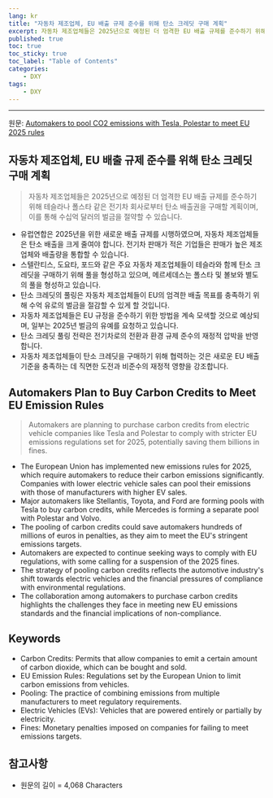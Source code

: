 ```yaml
---
lang: kr
title: "자동차 제조업체, EU 배출 규제 준수를 위해 탄소 크레딧 구매 계획"
excerpt: 자동차 제조업체들은 2025년으로 예정된 더 엄격한 EU 배출 규제를 준수하기 위해 테슬라나 폴스타 같은 전기차 회사로부터 탄소 배출권을 구매할 계획이며, 이를 통해 수십억 달러의 벌금을 절약할 수 있습니다.
published: true
toc: true
toc_sticky: true
toc_label: "Table of Contents"
categories:
    - DXY
tags:
    - DXY
---
```


---

  원문: [Automakers to pool CO2 emissions with Tesla, Polestar to meet EU 2025 rules](https://www.investing.com/news/stock-market-news/stellantis-toyota-ford-mazda-subaru-plan-to-pool-co2-emissions-with-tesla-3799903)

## 자동차 제조업체, EU 배출 규제 준수를 위해 탄소 크레딧 구매 계획

> 자동차 제조업체들은 2025년으로 예정된 더 엄격한 EU 배출 규제를 준수하기 위해 테슬라나 폴스타 같은 전기차 회사로부터 탄소 배출권을 구매할 계획이며, 이를 통해 수십억 달러의 벌금을 절약할 수 있습니다.


- 유럽연합은 2025년을 위한 새로운 배출 규제를 시행하였으며, 자동차 제조업체들은 탄소 배출을 크게 줄여야 합니다. 전기차 판매가 적은 기업들은 판매가 높은 제조업체와 배출량을 통합할 수 있습니다.
- 스텔란티스, 도요타, 포드와 같은 주요 자동차 제조업체들이 테슬라와 함께 탄소 크레딧을 구매하기 위해 풀을 형성하고 있으며, 메르세데스는 폴스타 및 볼보와 별도의 풀을 형성하고 있습니다.
- 탄소 크레딧의 풀링은 자동차 제조업체들이 EU의 엄격한 배출 목표를 충족하기 위해 수억 유로의 벌금을 절감할 수 있게 할 것입니다.
- 자동차 제조업체들은 EU 규정을 준수하기 위한 방법을 계속 모색할 것으로 예상되며, 일부는 2025년 벌금의 유예를 요청하고 있습니다.
- 탄소 크레딧 풀링 전략은 전기차로의 전환과 환경 규제 준수의 재정적 압박을 반영합니다.
- 자동차 제조업체들이 탄소 크레딧을 구매하기 위해 협력하는 것은 새로운 EU 배출 기준을 충족하는 데 직면한 도전과 비준수의 재정적 영향을 강조합니다.

## Automakers Plan to Buy Carbon Credits to Meet EU Emission Rules

> Automakers are planning to purchase carbon credits from electric vehicle companies like Tesla and Polestar to comply with stricter EU emissions regulations set for 2025, potentially saving them billions in fines.


- The European Union has implemented new emissions rules for 2025, which require automakers to reduce their carbon emissions significantly. Companies with lower electric vehicle sales can pool their emissions with those of manufacturers with higher EV sales.
- Major automakers like Stellantis, Toyota, and Ford are forming pools with Tesla to buy carbon credits, while Mercedes is forming a separate pool with Polestar and Volvo.
- The pooling of carbon credits could save automakers hundreds of millions of euros in penalties, as they aim to meet the EU's stringent emissions targets.
- Automakers are expected to continue seeking ways to comply with EU regulations, with some calling for a suspension of the 2025 fines.
- The strategy of pooling carbon credits reflects the automotive industry's shift towards electric vehicles and the financial pressures of compliance with environmental regulations.
- The collaboration among automakers to purchase carbon credits highlights the challenges they face in meeting new EU emissions standards and the financial implications of non-compliance.

## Keywords

- Carbon Credits: Permits that allow companies to emit a certain amount of carbon dioxide, which can be bought and sold.
- EU Emission Rules: Regulations set by the European Union to limit carbon emissions from vehicles.
- Pooling: The practice of combining emissions from multiple manufacturers to meet regulatory requirements.
- Electric Vehicles (EVs): Vehicles that are powered entirely or partially by electricity.
- Fines: Monetary penalties imposed on companies for failing to meet emissions targets.

## 참고사항

- 원문의 길이 = 4,068 Characters

